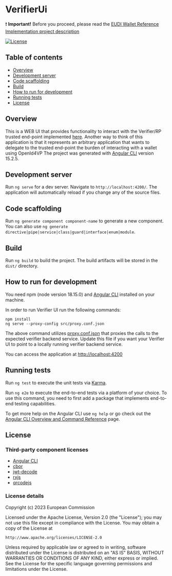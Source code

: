 # VerifierUi

:heavy_exclamation_mark: **Important!** Before you proceed, please read
the [EUDI Wallet Reference Implementation project description](https://github.com/eu-digital-identity-wallet/.github/blob/main/profile/reference-implementation.md)

[![License](https://img.shields.io/badge/License-Apache%202.0-blue.svg)](https://www.apache.org/licenses/LICENSE-2.0)

## Table of contents

* [Overview](#overview)
* [Development server](#development-server)
* [Code scaffolding](#code-scaffolding)
* [Build](#build)
* [How to run for development](#how-to-run-for-development)
* [Running tests](#running-tests)
* [License](#license)

## Overview

This is a WEB UI that provides functionality to interact with the Verifier/RP trusted end-point implemented [here](https://github.com/eu-digital-identity-wallet/eudi-srv-web-verifier-endpoint-23220-4-kt).
Another way to think of this application is that it represents an arbitrary application that wants to delegate to the trusted end-point the burden of
interacting with a wallet using OpenId4VP
The project was generated with [Angular CLI](https://github.com/angular/angular-cli) version 15.2.5.

## Development server

Run `ng serve` for a dev server. Navigate to `http://localhost:4200/`. The application will automatically reload if you change any of the source files.

## Code scaffolding

Run `ng generate component component-name` to generate a new component. You can also use `ng generate directive|pipe|service|class|guard|interface|enum|module`.

## Build

Run `ng build` to build the project. The build artifacts will be stored in the `dist/` directory.

## How to run for development

You need npm (node version 18.15.0) and [Angular CLI](https://github.com/angular/angular-cli) installed on your machine.

In order to run Verifier UI run the following commands:

```
npm install
ng serve --proxy-config src/proxy.conf.json
```
The above command utilizes [proxy.conf.json](src/proxy.conf.json) that proxies the calls to the expected verifier backend service. 
Update this file if you want your Verifier UI to point to a locally running verifier backend service.    

You can access the application at [http://localhost:4200](http://localhost:4200) 

## Running tests

Run `ng test` to execute the unit tests via [Karma](https://karma-runner.github.io).

Run `ng e2e` to execute the end-to-end tests via a platform of your choice. To use this command, you need to first add a package that implements end-to-end testing capabilities.

To get more help on the Angular CLI use `ng help` or go check out the [Angular CLI Overview and Command Reference](https://angular.io/cli) page.

## License

### Third-party component licenses

* [Angular CLI](https://github.com/angular/angular-cli)
* [cbor](https://github.com/hildjj/node-cbor)
* [jwt-decode](https://github.com/auth0/jwt-decode#readme)
* [rxjs](https://github.com/reactivex/rxjs)
* [qrcodejs](https://github.com/llyys/qrcodejs)

### License details

Copyright (c) 2023 European Commission

Licensed under the Apache License, Version 2.0 (the "License");
you may not use this file except in compliance with the License.
You may obtain a copy of the License at

    http://www.apache.org/licenses/LICENSE-2.0

Unless required by applicable law or agreed to in writing, software
distributed under the License is distributed on an "AS IS" BASIS,
WITHOUT WARRANTIES OR CONDITIONS OF ANY KIND, either express or implied.
See the License for the specific language governing permissions and
limitations under the License.
